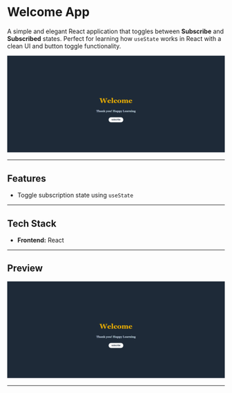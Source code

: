 # Welcome App

A simple and elegant React application that toggles between **Subscribe** and **Subscribed** states. Perfect for learning how `useState` works in React with a clean UI and button toggle functionality.

![screenshot](./src/screenshot.png)

---

## Features

- Toggle subscription state using `useState`

---

## Tech Stack

- **Frontend:** React

---

## Preview

![App Demo](./src/screenshot.png)

---

